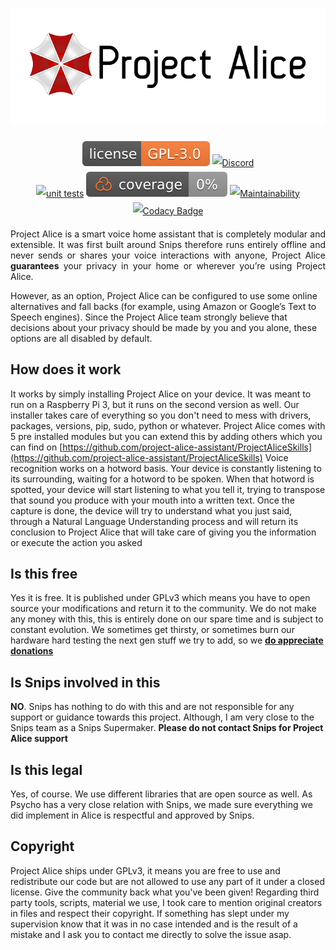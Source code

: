 <h1 align="center" style="max-width: 100%;">
  <img width="800" alt="Project Alice Logo" src="/images/projectalice_banner.svg">
</h1>

<p align="center" style="line-height: 2;">
  <a href="LICENSE" target="_blank"><img src="/images/badges/license.svg" alt="License" /></a>
  <a href="https://discord.gg/Jfcj355" target="_blank"><img alt="Discord" src="https://img.shields.io/discord/579345007518154752?logo=discord"></a><br/>
  <a href="https://github.com/project-alice-assistant/ProjectAlice/actions" target="_blank"><img alt="unit tests" src="/images/badges/UnitTest.svg"></a>
  <a href="https://coveralls.io/github/project-alice-assistant/ProjectAlice?branch=HEAD" target="_blank"><img alt="Coverage Status" src="/images/badges/Coverage.svg"></a>
  <a href="https://codeclimate.com/github/project-alice-assistant/ProjectAlice/maintainability" target="_blank"><img alt="Maintainability" src="/images/badges/CodeClimate.svg"></a>
  <a href="https://app.codacy.com/manual/ProjectAlice/ProjectAlice/dashboard" target="_blank"><img alt="Codacy Badge" src="/images/badges/Codacy.svg"></a>
</p>

<p align="justify">
Project Alice is a smart voice home assistant that is completely modular and extensible. It was first built around Snips therefore runs entirely offline and never sends or shares your voice interactions with anyone, Project Alice <strong>guarantees</strong> your privacy in your home or wherever you’re using Project Alice.

However, as an option, Project Alice can be configured to use some online alternatives and fall backs (for example, using Amazon or Google’s Text to Speech engines). Since the Project Alice team strongly believe that decisions about your privacy should be made by you and you alone, these options are all disabled by default.
</p>

## How does it work
It works by simply installing Project Alice on your device. It was meant to run on a Raspberry Pi 3, but it runs on the second version as well. Our installer takes care of everything so you don't need to mess with drivers, packages, versions, pip, sudo, python or whatever.
Project Alice comes with 5 pre installed modules but you can extend this by adding others which you can find on [https://github.com/project-alice-assistant/ProjectAliceSkills](https://github.com/project-alice-assistant/ProjectAliceSkills)
Voice recognition works on a hotword basis. Your device is constantly listening to its surrounding, waiting for a hotword to be spoken. When that hotword is spotted, your device will start listening to what you tell it, trying to transpose that sound you produce with your mouth into a written text. Once the capture is done, the device will try to understand what you just said, through a Natural Language Understanding process and will return its conclusion to Project Alice that will take care of giving you the information or execute the action you asked

## Is this free
Yes it is free. It is published under GPLv3 which means you have to open source your modifications and return it to the community. We do not make any money with this, this is entirely done on our spare time and is subject to constant evolution. We sometimes get thirsty, or sometimes burn our hardware hard testing the next gen stuff we try to add, so we **[do appreciate donations](https://paypal.me/Psychokiller1888)**

## Is Snips involved in this
**NO**. Snips has nothing to do with this and are not responsible for any support or guidance towards this project. Although, I am very close to the Snips team as a Snips Supermaker. **Please do not contact Snips for Project Alice support**

## Is this legal
Yes, of course. We use different libraries that are open source as well. As Psycho has a very close relation with Snips, we made sure everything we did implement in Alice is respectful and approved by Snips.

## Copyright
Project Alice ships under GPLv3, it means you are free to use and redistribute our code but are not allowed to use any part of it under a closed license. Give the community back what you've been given!
Regarding third party tools, scripts, material we use, I took care to mention original creators in files and respect their copyright. If something has slept under my supervision know that it was in no case intended and is the result of a mistake and I ask you to contact me directly to solve the issue asap.
